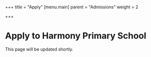 +++
title = "Apply"
[menu.main]
parent = "Admissions"
weight = 2

+++
# Apply to Harmony Primary School

This page will be updated shortly.